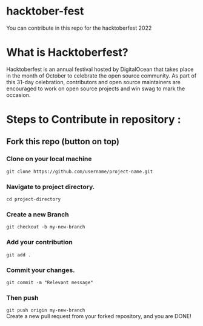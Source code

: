 # hacktober-fest
You can contribute in this repo for the hacktoberfest 2022

# What is Hacktoberfest?
Hacktoberfest is an annual festival hosted by DigitalOcean that takes place in the month of October to celebrate the open source community. As part of this 31-day celebration, contributors and open source maintainers are encouraged to work on open source projects and win swag to mark the occasion.

# Steps to Contribute in repository :

## Fork this repo (button on top)

### Clone on your local machine<br>
`git clone https://github.com/username/project-name.git`

### Navigate to project directory.
`cd project-directory`

### Create a new Branch
`git checkout -b my-new-branch`

### Add your contribution
`git add .`

### Commit your changes.
`git commit -m "Relevant message"`

### Then push
`git push origin my-new-branch`<br>
Create a new pull request from your forked repository, and you are DONE!
